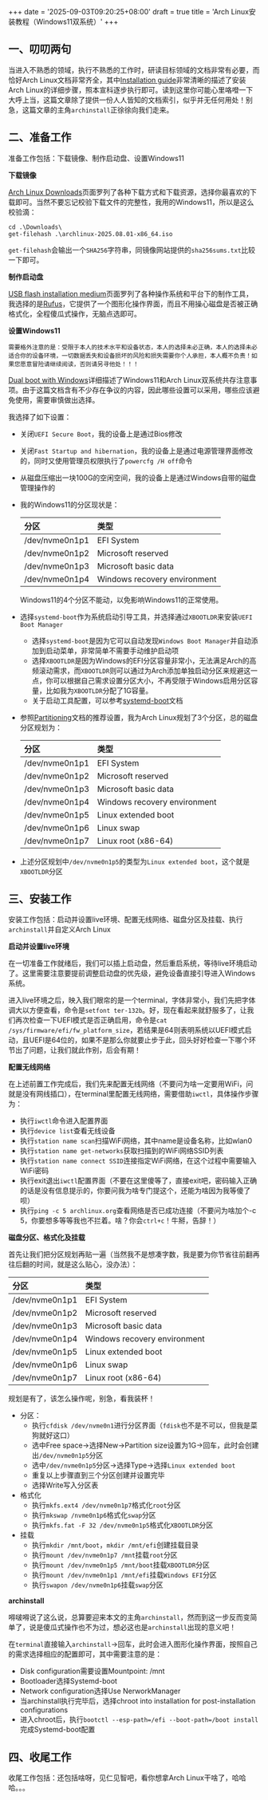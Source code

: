 +++
date = '2025-09-03T09:20:25+08:00'
draft = true
title = 'Arch Linux安装教程（Windows11双系统）'
+++

## 一、叨叨两句

当进入不熟悉的领域，执行不熟悉的工作时，研读目标领域的文档非常有必要，而恰好Arch Linux文档非常齐全，其中[Installation guide](https://wiki.archlinux.org/title/Installation_guide)非常清晰的描述了安装Arch Linux的详细步骤，照本宣科逐步执行即可。读到这里你可能心里咯噔一下大呼上当，这篇文章除了提供一份人人皆知的文档索引，似乎并无任何用处！别急，这篇文章的主角`archinstall`正徐徐向我们走来。

## 二、准备工作

准备工作包括：下载镜像、制作启动盘、设置Windows11

**下载镜像**

[Arch Linux Downloads](https://archlinux.org/download/)页面罗列了各种下载方式和下载资源，选择你最喜欢的下载即可。当然不要忘记校验下载文件的完整性，我用的Windows11，所以是这么校验滴：

```
cd .\Downloads\
get-filehash .\archlinux-2025.08.01-x86_64.iso
```

`get-filehash`会输出一个`SHA256`字符串，同镜像网站提供的`sha256sums.txt`比较一下即可。

**制作启动盘**

[USB flash installation medium](https://wiki.archlinux.org/title/USB_flash_installation_medium)页面罗列了各种操作系统和平台下的制作工具，我选择的是[Rufus](https://rufus.ie)，它提供了一个图形化操作界面，而且不用操心磁盘是否被正确格式化，全程傻瓜式操作，无脑点选即可。

**设置Windows11**

    需要格外注意的是：受限于本人的技术水平和设备状态，本人的选择未必正确，本人的选择未必适合你的设备环境，一切数据丢失和设备损坏的风险和损失需要你个人承担，本人概不负责！如果您愿意冒险请继续阅读，否则请另寻他处！！！

[Dual boot with Windows](https://wiki.archlinux.org/title/Dual_boot_with_Windows)详细描述了Windows11和Arch Linux双系统共存注意事项。由于这篇文档含有不少存在争议的内容，因此哪些设置可以采用，哪些应该避免使用，需要审慎做出选择。

我选择了如下设置：
- 关闭`UEFI Secure Boot`，我的设备上是通过Bios修改
- 关闭`Fast Startup and hibernation`，我的设备上是通过电源管理界面修改的，同时又使用管理员权限执行了`powercfg /H off`命令
- 从磁盘压缩出一块100G的空闲空间，我的设备上是通过Windows自带的磁盘管理操作的
- 我的Windows11的分区现状是：

    | 分区 | 类型 |
    | :------ | :------ |
    |/dev/nvme0n1p1 | EFI System|
    |/dev/nvme0n1p2 | Microsoft reserved|
    |/dev/nvme0n1p3 | Microsoft basic data|
    |/dev/nvme0n1p4 | Windows recovery environment|

    Windows11的4个分区不能动，以免影响Windows11的正常使用。

- 选择`systemd-boot`作为系统启动引导工具，并选择通过`XBOOTLDR`来安装`UEFI Boot Manager`
    - 选择`systemd-boot`是因为它可以自动发现`Windows Boot Manager`并自动添加到启动菜单，非常简单不需要手动维护启动项
    - 选择`XBOOTLDR`是因为Windows的EFI分区容量非常小，无法满足Arch的高频滚动需求，而`XBOOTLDR`则可以通过为Arch添加单独启动分区来规避这一点，你可以根据自己需求设置分区大小，不再受限于Windows启用分区容量，比如我为`XBOOTLDR`分配了1G容量。
    - 关于启动工具配置，可以参考[systemd-boot](https://wiki.archlinux.org/title/Systemd-boot)文档
- 参照[Partitioning](https://wiki.archlinux.org/title/Partitioning)文档的推荐设置，我为Arch Linux规划了3个分区，总的磁盘分区规划为：

    | 分区 | 类型 |
    | :------ | :------ |
    |/dev/nvme0n1p1 | EFI System|
    |/dev/nvme0n1p2 | Microsoft reserved|
    |/dev/nvme0n1p3 | Microsoft basic data|
    |/dev/nvme0n1p4 | Windows recovery environment|
    |/dev/nvme0n1p5 | Linux extended boot|
    |/dev/nvme0n1p6 | Linux swap|
    |/dev/nvme0n1p7 | Linux root (x86-64)|
- 上述分区规划中`/dev/nvme0n1p5`的类型为`Linux extended boot`，这个就是`XBOOTLDR`分区

## 三、安装工作

安装工作包括：启动并设置live环境、配置无线网络、磁盘分区及挂载、执行`archinstall`并自定义Arch Linux

**启动并设置live环境**

在一切准备工作就绪后，我们可以插上启动盘，然后重启系统，等待live环境启动了。这里需要注意要提前调整启动盘的优先级，避免设备直接引导进入Windows系统。

进入live环境之后，映入我们眼帘的是一个terminal，字体非常小，我们先把字体调大以方便查看，命令是`setfont ter-132b`。好，现在看起来就舒服多了，让我们再次检查一下UEFI模式是否正确启用，命令是`cat /sys/firmware/efi/fw_platform_size`，若结果是64则表明系统以UEFI模式启动，且UEFI是64位的，如果不是那么你就要止步于此，回头好好检查一下哪个环节出了问题，让我们就此作别，后会有期！

**配置无线网络**

在上述前置工作完成后，我们先来配置无线网络（不要问为啥一定要用WiFi，问就是没有网线插口），在terminal里配置无线网络，需要借助`iwctl`，具体操作步骤为：
- 执行`iwctl`命令进入配置界面
- 执行`device list`查看无线设备
- 执行`station name scan`扫描WiFi网络，其中name是设备名称，比如wlan0
- 执行`station name get-networks`获取扫描到的WiFi网络SSID列表
- 执行`station name connect SSID`连接指定WiFi网络，在这个过程中需要输入WiFi密码
- 执行exit退出`iwctl`配置界面（不要在这里傻等了，直接exit吧，密码输入正确的话是没有信息提示的，你要问我为啥专门提这个，还能为啥因为我等傻了呗）
- 执行`ping -c 5 archlinux.org`查看网络是否已成功连接（不要问为啥加个-c 5，你要想多等等我也不拦着。啥？你会`ctrl+c`！牛掰，告辞！）

**磁盘分区、格式化及挂载**

首先让我们把分区规划再贴一遍（当然我不是想凑字数，我是要为你节省往前翻再往后翻的时间，就是这么贴心，没办法）：

| 分区 | 类型 |
| :------ | :------ |
|/dev/nvme0n1p1 | EFI System|
|/dev/nvme0n1p2 | Microsoft reserved|
|/dev/nvme0n1p3 | Microsoft basic data|
|/dev/nvme0n1p4 | Windows recovery environment|
|/dev/nvme0n1p5 | Linux extended boot|
|/dev/nvme0n1p6 | Linux swap|
|/dev/nvme0n1p7 | Linux root (x86-64)|

规划是有了，该怎么操作呢，别急，看我装杯！

- 分区：
    - 执行`cfdisk /dev/nvme0n1`进行分区界面（`fdisk`也不是不可以，但我是菜狗就好这口）
    - 选中Free space->选择New->Partition size设置为1G->回车，此时会创建出`/dev/nvme0n1p5`分区
    - 选中`/dev/nvme0n1p5`分区->选择Type->选择`Linux extended boot`
    - 重复以上步骤直到三个分区创建并设置完毕
    - 选择Write写入分区表
- 格式化
    - 执行`mkfs.ext4 /dev/nvme0n1p7`格式化`root`分区
    - 执行`mkswap /nvme0n1p6`格式化`swap`分区
    - 执行`mkfs.fat -F 32 /dev/nvme0n1p5`格式化`XBOOTLDR`分区
- 挂载
    - 执行`mkdir /mnt/boot`，`mkdir /mnt/efi`创建挂载目录
    - 执行`mount /dev/nvme0n1p7 /mnt`挂载`root`分区
    - 执行`mount /dev/nvme0n1p5 /mnt/boot`挂载`XBOOTLDR`分区
    - 执行`mount /dev/nvme0n1p1 /mnt/efi`挂载`Windows EFI`分区
    - 执行`swapon /dev/nvme0n1p6`挂载`swap`分区

**archinstall**

嘚啵嘚说了这么说，总算要迎来本文的主角`archinstall`，然而到这一步反而变简单了，说是傻瓜式操作也不为过，想必这也是`archinstall`出现的意义吧！

在`terminal`直接输入`archinstall`->回车，此时会进入图形化操作界面，按照自己的需求选择相应的配置即可，其中需要注意的是：

- Disk configuration需要设置Mountpoint: /mnt
- Bootloader选择Systemd-boot
- Network configuration选择Use NerworkManager
- 当archinstall执行完毕后，选择chroot into installation for post-installation configurations
- 进入chroot后，执行`bootctl --esp-path=/efi --boot-path=/boot install`完成Systemd-boot配置

## 四、收尾工作

收尾工作包括：还包括啥呀，见仁见智吧，看你想拿Arch Linux干啥了，哈哈哈。。。
